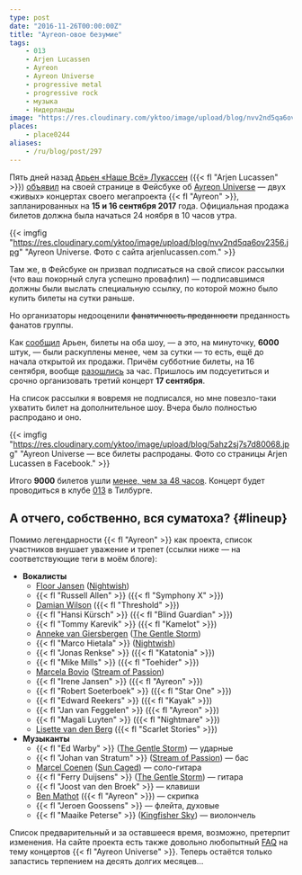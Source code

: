 ```yaml
---
type: post
date: "2016-11-26T00:00:00Z"
title: "Ayreon-овое безумие"
tags:
    - 013
    - Arjen Lucassen
    - Ayreon
    - Ayreon Universe
    - progressive metal
    - progressive rock
    - музыка
    - Нидерланды
image: "https://res.cloudinary.com/yktoo/image/upload/blog/nvv2nd5qa6ov2356.jpg"
places:
    - place0244
aliases:
    - /ru/blog/post/297
---
```


Пять дней назад [Арьен «Наше Всё» Лукассен](/tags/Arjen-Lucassen) ({{< fl "Arjen Lucassen" >}}) [объявил](https://www.facebook.com/ArjenLucassenOfficial/videos/10153840917141152/) на своей странице в Фейсбуке об [Ayreon Universe](http://www.arjenlucassen.com/universe/) — двух «живых» концертах своего мегапроекта {{< fl "Ayreon" >}}, запланированных на **15 и 16 сентября 2017** года. Официальная продажа билетов должна была начаться 24 ноября в 10 часов утра.

<!--more-->

{{< imgfig "https://res.cloudinary.com/yktoo/image/upload/blog/nvv2nd5qa6ov2356.jpg" "Ayreon Universe. Фото с сайта arjenlucassen.com." >}}

Там же, в Фейсбуке он призвал подписаться на свой список рассылки (что ваш покорный слуга успешно провафлил) — подписавшимся должны были выслать специальную ссылку, по которой можно было купить билеты на сутки раньше.

Но организаторы недооценили ~~фанатичность преданности~~ преданность фанатов группы.

Как [сообщил](https://www.facebook.com/ArjenLucassenOfficial/posts/10153847922071152) Арьен, билеты на оба шоу, — а это, на минуточку, **6000** штук, — были раскуплены менее, чем за сутки — то есть, ещё до начала открытой их продажи. Причём субботние билеты, на 16 сентября, вообще [разошлись](https://www.facebook.com/ArjenLucassenOfficial/photos/a.114351896151.107682.109887886151/10153846039016152/) за час. Пришлось им подсуетиться и срочно организовать третий концерт **17 сентября**.

На список рассылки я вовремя не подписался, но мне повезло-таки ухватить билет на дополнительное шоу. Вчера было полностью распродано и оно.

{{< imgfig "https://res.cloudinary.com/yktoo/image/upload/blog/5ahz2sj7s7d80068.jpg" "Ayreon Universe — все билеты распроданы. Фото со страницы Arjen Lucassen в Facebook." >}}

Итого **9000** билетов ушли [менее, чем за 48 часов](https://www.facebook.com/ArjenLucassenOfficial/videos/10153850665491152/). Концерт будет проводиться в клубе [013](http://www.013.nl/) в Тилбурге.

## А отчего, собственно, вся суматоха? {#lineup}

Помимо легендарности {{< fl "Ayreon" >}} как проекта, список участников внушает уважение и трепет (ссылки ниже — на соответствующие теги в моём блоге):

* **Вокалисты**
    * [Floor Jansen](/tags/Floor-Jansen) ([Nightwish](/tags/Nightwish))
    * {{< fl "Russell Allen" >}} ({{< fl "Symphony X" >}})
    * [Damian Wilson](/tags/Damian-Wilson) ({{< fl "Threshold" >}})
    * {{< fl "Hansi Kürsch" >}} ({{< fl "Blind Guardian" >}})
    * {{< fl "Tommy Karevik" >}} ({{< fl "Kamelot" >}})
    * [Anneke van Giersbergen](/tags/Anneke-van-Giersbergen) ([The Gentle Storm](/tags/The-Gentle-Storm))
    * {{< fl "Marco Hietala" >}} ([Nightwish](/tags/Nightwish))
    * {{< fl "Jonas Renkse" >}} ({{< fl "Katatonia" >}})
    * {{< fl "Mike Mills" >}} ({{< fl "Toehider" >}})
    * [Marcela Bovio](/tags/Marcela-Bovio) ([Stream of Passion](/tags/Stream-of-Passion))
    * {{< fl "Irene Jansen" >}} ({{< fl "Ayreon" >}})
    * {{< fl "Robert Soeterboek" >}} ({{< fl "Star One" >}})
    * {{< fl "Edward Reekers" >}} ({{< fl "Kayak" >}})
    * {{< fl "Jan van Feggelen" >}} ({{< fl "Ayreon" >}})
    * {{< fl "Magali Luyten" >}} ({{< fl "Nightmare" >}})
    * [Lisette van den Berg](/tags/Lisette-van-den-Berg) ({{< fl "Scarlet Stories" >}})
* **Музыканты**
    * {{< fl "Ed Warby" >}} ([The Gentle Storm](/tags/The-Gentle-Storm)) — ударные
    * {{< fl "Johan van Stratum" >}} ([Stream of Passion](/tags/Stream-of-Passion)) — бас
    * [Marcel Coenen](/tags/Marcel-Coenen) ([Sun Caged](/tags/Sun-Caged)) — соло-гитара
    * {{< fl "Ferry Duijsens" >}} ([The Gentle Storm](/tags/The-Gentle-Storm)) — гитара
    * {{< fl "Joost van den Broek" >}} — клавиши
    * [Ben Mathot](/tags/Ben-Mathot) ({{< fl "Ayreon" >}}) — скрипка
    * {{< fl "Jeroen Goossens" >}} — флейта, духовые
    * {{< fl "Maaike Peterse" >}} ([Kingfisher Sky](/tags/Kingfisher-Sky)) — виолончель

Список предварительный и за оставшееся время, возможно, претерпит изменения. На сайте проекта есть также довольно любопытный [FAQ](http://www.arjenlucassen.com/universe/faq/) на тему концертов {{< fl "Ayreon Universe" >}}. Теперь остаётся только запастись терпением на десять долгих месяцев…
